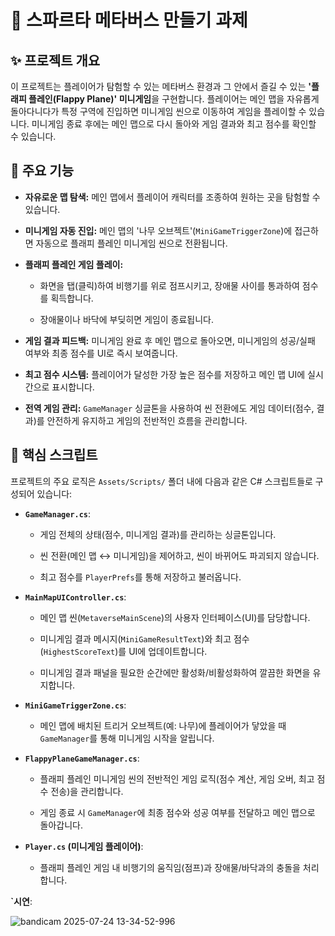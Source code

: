 # 🚀 스파르타 메타버스 만들기 과제

## ✨ 프로젝트 개요 

이 프로젝트는 플레이어가 탐험할 수 있는 메타버스 환경과 그 안에서 즐길 수 있는 **'플래피 플레인(Flappy Plane)' 미니게임**을 구현합니다. 플레이어는 메인 맵을 자유롭게 돌아다니다가 특정 구역에 진입하면 미니게임 씬으로 이동하여 게임을 플레이할 수 있습니다. 미니게임 종료 후에는 메인 맵으로 다시 돌아와 게임 결과와 최고 점수를 확인할 수 있습니다.

## 🌟 주요 기능

-   **자유로운 맵 탐색:** 메인 맵에서 플레이어 캐릭터를 조종하여 원하는 곳을 탐험할 수 있습니다.
    
-   **미니게임 자동 진입:** 메인 맵의 '나무 오브젝트'(`MiniGameTriggerZone`)에 접근하면 자동으로 플래피 플레인 미니게임 씬으로 전환됩니다.
    
-   **플래피 플레인 게임 플레이:**
    
    -   화면을 탭(클릭)하여 비행기를 위로 점프시키고,  장애물 사이를 통과하여 점수를 획득합니다.
        
    -   장애물이나 바닥에 부딪히면 게임이 종료됩니다.
        
-   **게임 결과 피드백:** 미니게임 완료 후 메인 맵으로 돌아오면, 미니게임의 성공/실패 여부와 최종 점수를 UI로 즉시 보여줍니다.
    
-   **최고 점수 시스템:** 플레이어가 달성한 가장 높은 점수를 저장하고 메인 맵 UI에 실시간으로 표시합니다.
    
-   **전역 게임 관리:** `GameManager` 싱글톤을 사용하여 씬 전환에도 게임 데이터(점수, 결과)를 안전하게 유지하고 게임의 전반적인 흐름을 관리합니다.
    
    

## 📁 핵심 스크립트

프로젝트의 주요 로직은 `Assets/Scripts/` 폴더 내에 다음과 같은 C# 스크립트들로 구성되어 있습니다:

-   **`GameManager.cs`**:
    
    -   게임 전체의 상태(점수, 미니게임 결과)를 관리하는 싱글톤입니다.
        
    -   씬 전환(메인 맵 ↔ 미니게임)을 제어하고, 씬이 바뀌어도 파괴되지 않습니다.
        
    -   최고 점수를 `PlayerPrefs`를 통해 저장하고 불러옵니다.
        
-   **`MainMapUIController.cs`**:
    
    -   메인 맵 씬(`MetaverseMainScene`)의 사용자 인터페이스(UI)를 담당합니다.
        
    -   미니게임 결과 메시지(`MiniGameResultText`)와 최고 점수(`HighestScoreText`)를 UI에 업데이트합니다.
        
    -   미니게임 결과 패널을 필요한 순간에만 활성화/비활성화하여 깔끔한 화면을 유지합니다.
        
-   **`MiniGameTriggerZone.cs`**:
    
    -   메인 맵에 배치된 트리거 오브젝트(예: 나무)에 플레이어가 닿았을 때 `GameManager`를 통해 미니게임 시작을 알립니다.
        
-   **`FlappyPlaneGameManager.cs`**:
    
    -   플래피 플레인 미니게임 씬의 전반적인 게임 로직(점수 계산, 게임 오버, 최고 점수 전송)을 관리합니다.
        
    -   게임 종료 시 `GameManager`에 최종 점수와 성공 여부를 전달하고 메인 맵으로 돌아갑니다.
        
-   **`Player.cs` (미니게임 플레이어)**:
    
    -   플래피 플레인 게임 내 비행기의 움직임(점프)과 장애물/바닥과의 충돌을 처리합니다.
 
**`시연**:

![bandicam 2025-07-24 13-34-52-996](https://github.com/user-attachments/assets/1eaea438-657c-44c8-b4ab-bce3147f5f88)



